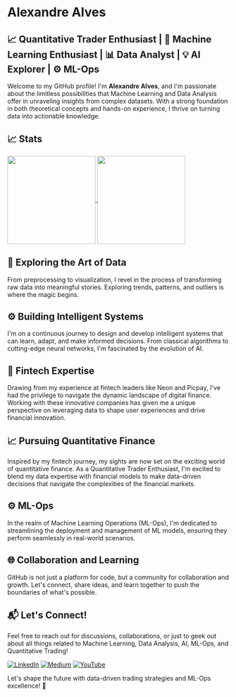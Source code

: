 # Alexandre Alves

## 📈 Quantitative Trader Enthusiast | 🤖 Machine Learning Enthusiast | 📊 Data Analyst | 💡 AI Explorer | ⚙️ ML-Ops

Welcome to my GitHub profile! I'm **Alexandre Alves**, and I'm passionate about the limitless possibilities that Machine Learning and Data Analysis offer in unraveling insights from complex datasets. With a strong foundation in both theoretical concepts and hands-on experience, I thrive on turning data into actionable knowledge.

## 📈 Stats

<a href="https://github.com/aalvesrpg/">
  <img height=200 align="center" src="https://github-readme-stats.vercel.app/api?username=aalvesrpg&show_icons=true&theme=radical" />
</a>
<a href="https://github-readme-stats.vercel.app/api/top-langs/?username=aalvesrpg&layout=compact">
  <img height=200 align="center" src="https://github-readme-stats.vercel.app/api/top-langs/?username=aalvesrpg&layout=compact&langs_count=8&card_width=320" />
</a>

## 🔬 Exploring the Art of Data
From preprocessing to visualization, I revel in the process of transforming raw data into meaningful stories. Exploring trends, patterns, and outliers is where the magic begins.

## ⚙️ Building Intelligent Systems
I'm on a continuous journey to design and develop intelligent systems that can learn, adapt, and make informed decisions. From classical algorithms to cutting-edge neural networks, I'm fascinated by the evolution of AI.

## 🏦 Fintech Expertise
Drawing from my experience at fintech leaders like Neon and Picpay, I've had the privilege to navigate the dynamic landscape of digital finance. Working with these innovative companies has given me a unique perspective on leveraging data to shape user experiences and drive financial innovation.

## 📈 Pursuing Quantitative Finance
Inspired by my fintech journey, my sights are now set on the exciting world of quantitative finance. As a Quantitative Trader Enthusiast, I'm excited to blend my data expertise with financial models to make data-driven decisions that navigate the complexities of the financial markets.

## ⚙️ ML-Ops
In the realm of Machine Learning Operations (ML-Ops), I'm dedicated to streamlining the deployment and management of ML models, ensuring they perform seamlessly in real-world scenarios.

## 🌐 Collaboration and Learning
GitHub is not just a platform for code, but a community for collaboration and growth. Let's connect, share ideas, and learn together to push the boundaries of what's possible.

## 📬 Let's Connect!
Feel free to reach out for discussions, collaborations, or just to geek out about all things related to Machine Learning, Data Analysis, AI, ML-Ops, and Quantitative Trading!

[![LinkedIn](https://img.shields.io/badge/LinkedIn-Connect-blue)](https://www.linkedin.com/in/alexandre-correa-alves/)
[![Medium](https://img.shields.io/badge/Medium-Read-00ab6c)](https://medium.com/@alexandrealves_65975)
[![YouTube](https://img.shields.io/badge/YouTube-Subscribe-red)](https://www.youtube.com/your-channel-link)

Let's shape the future with data-driven trading strategies and ML-Ops excellence! 🚀
